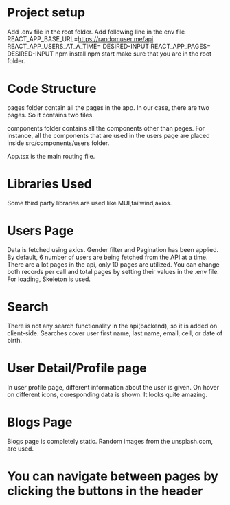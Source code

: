 # Project setup
Add .env file in the root folder. Add following line in the env file
    REACT_APP_BASE_URL=https://randomuser.me/api
    REACT_APP_USERS_AT_A_TIME= DESIRED-INPUT
    REACT_APP_PAGES= DESIRED-INPUT
npm install
npm start
make sure that you are in the root folder.
# Code Structure
<!-- pages -->
pages folder contain all the pages in the app. In our case, there are two pages. So it contains two files.
<!-- components -->
components folder contains all the components other than pages. For instance, all the components that are used in the users page are placed inside src/components/users folder.
<!-- routing -->
App.tsx is the main routing file.
# Libraries Used
Some third party libraries are used like MUI,tailwind,axios.
# Users Page
Data is fetched using axios. Gender filter and Pagination has been applied.
By default, 6 number of users are being fetched from the API at a time. 
There are a lot pages in the api, only 10 pages are utilized. 
You can change both records per call and total pages by setting their values in the .env file.
For loading, Skeleton is used.
# Search
There is not any search functionality in the api(backend), so it is added  on client-side. Searches cover user first name, last name, email, cell, or date of birth.
# User Detail/Profile page
In user profile page, different information about the user is given. On hover on different icons, coresponding data is shown. It looks quite amazing.

# Blogs Page
Blogs page is completely static. Random images from the unsplash.com, are used.

# You can navigate between pages by clicking the buttons in the header



